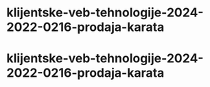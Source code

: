 # klijentske-veb-tehnologije-2024-2022-0216-prodaja-karata
# klijentske-veb-tehnologije-2024-2022-0216-prodaja-karata
